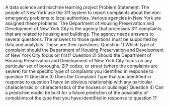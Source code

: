 A data science and machine learning project
Problem Statement:
The people of New York use the 311 system to report complaints about the non-emergency problems to local authorities. Various agencies in New York are assigned these problems. The Department of Housing Preservation and Development of New York City is the agency that processes 311 complaints that are related to housing and buildings.
The agency needs answers to several questions. The answers to those questions must be supported by data and analytics. These are their questions:
Question 1) Which type of complaint should the Department of Housing Preservation and Development of New York City focus on first?
Question 2) Should the Department of Housing Preservation and Development of New York City focus on any particular set of boroughs, ZIP codes, or street (where the complaints are severe) for the specific type of complaints you identified in response to question 1?
Question 3) Does the Complaint Type that you identified in response to question 1 have an obvious relationship with any particular characteristic or characteristics of the houses or buildings?
Question 4) Can a predictive model be built for a future prediction of the possibility of complaints of the type that you have identified in response to question 1?

